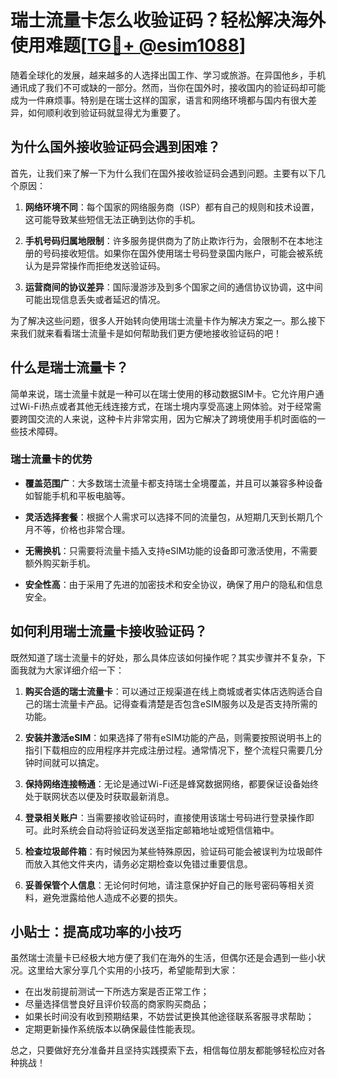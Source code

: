 # 瑞士流量卡怎么收验证码？轻松解决海外使用难题[[TG💪+ @esim1088](https://t.me/s/esim1088)]

随着全球化的发展，越来越多的人选择出国工作、学习或旅游。在异国他乡，手机通讯成了我们不可或缺的一部分。然而，当你在国外时，接收国内的验证码却可能成为一件麻烦事。特别是在瑞士这样的国家，语言和网络环境都与国内有很大差异，如何顺利收到验证码就显得尤为重要了。

## 为什么国外接收验证码会遇到困难？

首先，让我们来了解一下为什么我们在国外接收验证码会遇到问题。主要有以下几个原因：

1. **网络环境不同**：每个国家的网络服务商（ISP）都有自己的规则和技术设置，这可能导致某些短信无法正确到达你的手机。
   
2. **手机号码归属地限制**：许多服务提供商为了防止欺诈行为，会限制不在本地注册的号码接收短信。如果你在国外使用瑞士号码登录国内账户，可能会被系统认为是异常操作而拒绝发送验证码。

3. **运营商间的协议差异**：国际漫游涉及到多个国家之间的通信协议协调，这中间可能出现信息丢失或者延迟的情况。

为了解决这些问题，很多人开始转向使用瑞士流量卡作为解决方案之一。那么接下来我们就来看看瑞士流量卡是如何帮助我们更方便地接收验证码的吧！

## 什么是瑞士流量卡？

简单来说，瑞士流量卡就是一种可以在瑞士使用的移动数据SIM卡。它允许用户通过Wi-Fi热点或者其他无线连接方式，在瑞士境内享受高速上网体验。对于经常需要跨国交流的人来说，这种卡片非常实用，因为它解决了跨境使用手机时面临的一些技术障碍。

### 瑞士流量卡的优势

- **覆盖范围广**：大多数瑞士流量卡都支持瑞士全境覆盖，并且可以兼容多种设备如智能手机和平板电脑等。
  
- **灵活选择套餐**：根据个人需求可以选择不同的流量包，从短期几天到长期几个月不等，价格也非常合理。

- **无需换机**：只需要将流量卡插入支持eSIM功能的设备即可激活使用，不需要额外购买新手机。

- **安全性高**：由于采用了先进的加密技术和安全协议，确保了用户的隐私和信息安全。

## 如何利用瑞士流量卡接收验证码？

既然知道了瑞士流量卡的好处，那么具体应该如何操作呢？其实步骤并不复杂，下面我就为大家详细介绍一下：

1. **购买合适的瑞士流量卡**：可以通过正规渠道在线上商城或者实体店选购适合自己的瑞士流量卡产品。记得查看清楚是否包含eSIM服务以及是否支持所需的功能。

2. **安装并激活eSIM**：如果选择了带有eSIM功能的产品，则需要按照说明书上的指引下载相应的应用程序并完成注册过程。通常情况下，整个流程只需要几分钟时间就可以搞定。

3. **保持网络连接畅通**：无论是通过Wi-Fi还是蜂窝数据网络，都要保证设备始终处于联网状态以便及时获取最新消息。

4. **登录相关账户**：当需要接收验证码时，直接使用该瑞士号码进行登录操作即可。此时系统会自动将验证码发送至指定邮箱地址或短信信箱中。

5. **检查垃圾邮件箱**：有时候因为某些特殊原因，验证码可能会被误判为垃圾邮件而放入其他文件夹内，请务必定期检查以免错过重要信息。

6. **妥善保管个人信息**：无论何时何地，请注意保护好自己的账号密码等相关资料，避免泄露给他人造成不必要的损失。

## 小贴士：提高成功率的小技巧

虽然瑞士流量卡已经极大地方便了我们在海外的生活，但偶尔还是会遇到一些小状况。这里给大家分享几个实用的小技巧，希望能帮到大家：

- 在出发前提前测试一下所选方案是否正常工作；
- 尽量选择信誉良好且评价较高的商家购买商品；
- 如果长时间没有收到预期结果，不妨尝试更换其他途径联系客服寻求帮助；
- 定期更新操作系统版本以确保最佳性能表现。

总之，只要做好充分准备并且坚持实践摸索下去，相信每位朋友都能够轻松应对各种挑战！